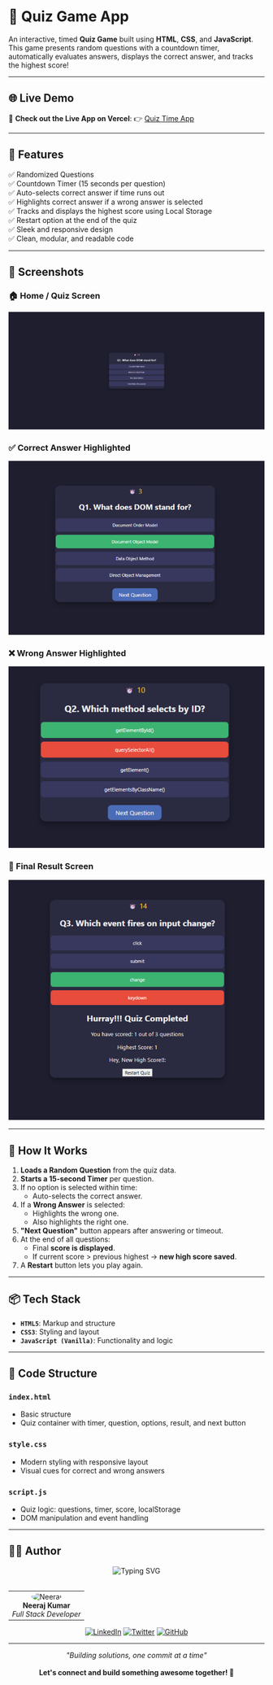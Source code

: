 # 🧠 Quiz Game App

An interactive, timed **Quiz Game** built using **HTML**, **CSS**, and **JavaScript**. This game presents random questions with a countdown timer, automatically evaluates answers, displays the correct answer, and tracks the highest score!

---

## 🌐 Live Demo

🚀 **Check out the Live App on Vercel**:  👉 [Quiz Time App](https://40-days-javascript.vercel.app/)  


---

## 🎯 Features

✅ Randomized Questions  
✅ Countdown Timer (15 seconds per question)  
✅ Auto-selects correct answer if time runs out  
✅ Highlights correct answer if a wrong answer is selected  
✅ Tracks and displays the highest score using Local Storage  
✅ Restart option at the end of the quiz  
✅ Sleek and responsive design  
✅ Clean, modular, and readable code

---

## 📸 Screenshots

### 🏠 Home / Quiz Screen
![Quiz Screen](./images/image%201.png)

### ✅ Correct Answer Highlighted
![Correct Answer](./images/img%202.png)

### ❌ Wrong Answer Highlighted
![Wrong Answer](./images/img%203.png)

### 🏁 Final Result Screen
![Result Screen](./images/img%204.png)

---

## 🚀 How It Works

1. **Loads a Random Question** from the quiz data.
2. **Starts a 15-second Timer** per question.
3. If no option is selected within time:
   - Auto-selects the correct answer.
4. If a **Wrong Answer** is selected:
   - Highlights the wrong one.
   - Also highlights the right one.
5. **"Next Question"** button appears after answering or timeout.
6. At the end of all questions:
   - Final **score is displayed**.
   - If current score > previous highest → **new high score saved**.
7. A **Restart** button lets you play again.

---

## 📦 Tech Stack

- **`HTML5`**: Markup and structure
- **`CSS3`**: Styling and layout
- **`JavaScript (Vanilla)`**: Functionality and logic

---

## 🧩 Code Structure

### `index.html`
- Basic structure
- Quiz container with timer, question, options, result, and next button

### `style.css`
- Modern styling with responsive layout
- Visual cues for correct and wrong answers

### `script.js`
- Quiz logic: questions, timer, score, localStorage
- DOM manipulation and event handling

---



## 👨‍💻 Author

<div align="center">
  <img src="https://readme-typing-svg.herokuapp.com?font=Fira+Code&pause=1000&color=2196F3&center=true&vCenter=true&width=435&lines=Hi+there!+I'm+Neeraj+%F0%9F%91%8B;Welcome+to+my+project!" alt="Typing SVG" />
</div>

<br>

<table align="center">
  <tr>
    <td align="center">
      <img src="https://github.com/Neeraj05042001.png" width="100px" style="border-radius: 50%;" alt="Neeraj"/>
      <br>
      <strong>Neeraj Kumar</strong>
      <br>
      <em>Full Stack Developer</em>
    </td>
  </tr>
</table>

<div align="center">
  
  [![LinkedIn](https://img.shields.io/badge/LinkedIn-0077B5?style=for-the-badge&logo=linkedin&logoColor=white)](https://linkedin.com/in/neeraj-kumar1904)
  [![Twitter](https://img.shields.io/badge/Twitter-1DA1F2?style=for-the-badge&logo=twitter&logoColor=white)](https://twitter.com/_19_neeraj)
  [![GitHub](https://img.shields.io/badge/GitHub-100000?style=for-the-badge&logo=github&logoColor=white)](https://github.com/Neeraj05042001)

</div>

---

<div align="center">
  <em>"Building solutions, one commit at a time"</em>
  <br><br>
  <strong>Let's connect and build something awesome together! 🚀</strong>
</div>